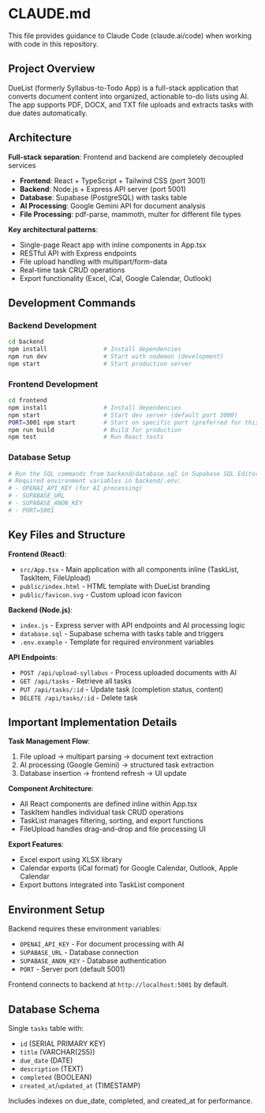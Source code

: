 # CLAUDE.md

This file provides guidance to Claude Code (claude.ai/code) when working with code in this repository.

## Project Overview

DueList (formerly Syllabus-to-Todo App) is a full-stack application that converts document content into organized, actionable to-do lists using AI. The app supports PDF, DOCX, and TXT file uploads and extracts tasks with due dates automatically.

## Architecture

**Full-stack separation**: Frontend and backend are completely decoupled services
- **Frontend**: React + TypeScript + Tailwind CSS (port 3001)
- **Backend**: Node.js + Express API server (port 5001)
- **Database**: Supabase (PostgreSQL) with tasks table
- **AI Processing**: Google Gemini API for document analysis
- **File Processing**: pdf-parse, mammoth, multer for different file types

**Key architectural patterns**:
- Single-page React app with inline components in App.tsx
- RESTful API with Express endpoints
- File upload handling with multipart/form-data
- Real-time task CRUD operations
- Export functionality (Excel, iCal, Google Calendar, Outlook)

## Development Commands

### Backend Development
```bash
cd backend
npm install                # Install dependencies
npm run dev                # Start with nodemon (development)
npm start                  # Start production server
```

### Frontend Development
```bash
cd frontend
npm install                # Install dependencies
npm start                  # Start dev server (default port 3000)
PORT=3001 npm start        # Start on specific port (preferred for this project)
npm run build              # Build for production
npm test                   # Run React tests
```

### Database Setup
```bash
# Run the SQL commands from backend/database.sql in Supabase SQL Editor
# Required environment variables in backend/.env:
# - OPENAI_API_KEY (for AI processing)
# - SUPABASE_URL
# - SUPABASE_ANON_KEY
# - PORT=5001
```

## Key Files and Structure

**Frontend (React)**:
- `src/App.tsx` - Main application with all components inline (TaskList, TaskItem, FileUpload)
- `public/index.html` - HTML template with DueList branding
- `public/favicon.svg` - Custom upload icon favicon

**Backend (Node.js)**:
- `index.js` - Express server with API endpoints and AI processing logic
- `database.sql` - Supabase schema with tasks table and triggers
- `.env.example` - Template for required environment variables

**API Endpoints**:
- `POST /api/upload-syllabus` - Process uploaded documents with AI
- `GET /api/tasks` - Retrieve all tasks
- `PUT /api/tasks/:id` - Update task (completion status, content)
- `DELETE /api/tasks/:id` - Delete task

## Important Implementation Details

**Task Management Flow**:
1. File upload → multipart parsing → document text extraction
2. AI processing (Google Gemini) → structured task extraction
3. Database insertion → frontend refresh → UI update

**Component Architecture**:
- All React components are defined inline within App.tsx
- TaskItem handles individual task CRUD operations
- TaskList manages filtering, sorting, and export functions
- FileUpload handles drag-and-drop and file processing UI

**Export Features**:
- Excel export using XLSX library
- Calendar exports (iCal format) for Google Calendar, Outlook, Apple Calendar
- Export buttons integrated into TaskList component

## Environment Setup

Backend requires these environment variables:
- `OPENAI_API_KEY` - For document processing with AI
- `SUPABASE_URL` - Database connection
- `SUPABASE_ANON_KEY` - Database authentication
- `PORT` - Server port (default 5001)

Frontend connects to backend at `http://localhost:5001` by default.

## Database Schema

Single `tasks` table with:
- `id` (SERIAL PRIMARY KEY)
- `title` (VARCHAR(255))
- `due_date` (DATE)
- `description` (TEXT)
- `completed` (BOOLEAN)
- `created_at`/`updated_at` (TIMESTAMP)

Includes indexes on due_date, completed, and created_at for performance.